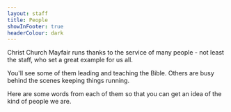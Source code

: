 ```yaml
---
layout: staff
title: People
showInFooter: true
headerColour: dark
---
```

Christ Church Mayfair runs thanks to the service of many people - not least the staff, who set a great example for us all.

You'll see some of them leading and teaching the Bible. Others are busy behind the scenes keeping things running.

Here are some words from each of them so that you can get an idea of the kind of people we are.